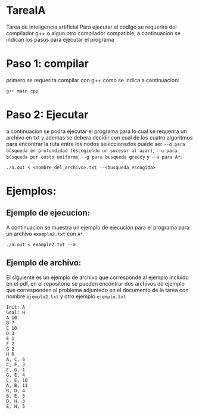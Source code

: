 # TareaIA
Tarea de inteligencia artificial
Para ejecutar el codigo se requerira del compilador g++ o algun otro compilador compatible, a continuacion se indican los pasos para ejecutar el programa
# Paso 1: compilar
primero se requerira compilar con g++ como se indica a continuacion:

```
g++ main.cpp
```

# Paso 2: Ejecutar
a continuacion se podra ejecutar el programa para lo cual se requerira un archivo en txt y ademas se debera decidir con cual de los cuatro algoritmos
para encontrar la ruta entre los nodos seleccionados puede ser `--d para búsqueda en profundidad (escogiendo un sucesor al azar)`, `--u para 
búsqueda por costo uniforme`, `--g para busqueda greedy` y `--a para A*`:

```
./a.out < <nombre_del_archivo>.txt --<busqueda escogida>
```
# Ejemplos:

## Ejemplo de ejecucion:
A continuacion se muestra un ejemplo de ejecucion para el programa para un archivo `example2.txt` con `A*`
```
./a.out < example2.txt --a
```

## Ejemplo de archivo:

El siguiente es un ejemplo de archivo que corresponde al ejemplo incluido en el pdf, en el repositorio se pueden encontrar dos archivos de ejemplo que 
corresponden al problema adjuntado en el documento de la tarea con nombre `ejemplo2.txt` y otro ejemplo `ejemplo.txt`
```
Init: A
Goal: H
A 10
B 7
C 10
D 3
E 1
F 2
G 2
H 0
A, C, 6
C, F, 3
F, G, 1
G, E, 4
C, E, 10
A, B, 11
B, D, 4
B, E, 3
D, H, 3
E, H, 5
```
